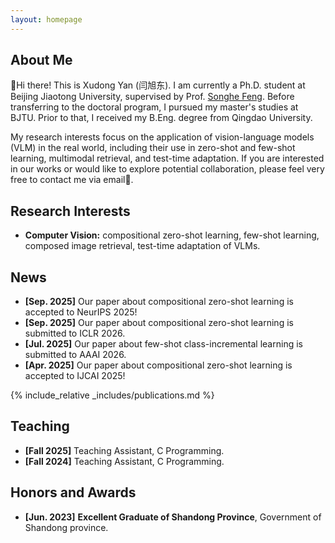 ```yaml
---
layout: homepage
---
```


## About Me

👋Hi there! This is Xudong Yan (闫旭东). I am currently a Ph.D. student at Beijing Jiaotong University, supervised by Prof. [Songhe Feng](https://faculty.bjtu.edu.cn/8407/). Before transferring to the doctoral program, I pursued my master's studies at BJTU. Prior to that, I received my B.Eng. degree from Qingdao University.

My research interests focus on the application of vision-language models (VLM) in the real world, including their use in zero-shot and few-shot learning, multimodal retrieval, and test-time adaptation. If you are interested in our works or would like to explore potential collaboration, please feel very free to contact me via email🙌.

## Research Interests

- **Computer Vision:** compositional zero-shot learning, few-shot learning, composed image retrieval, test-time adaptation of VLMs.

## News

- **[Sep. 2025]** Our paper about compositional zero-shot learning is accepted to NeurIPS 2025!
- **[Sep. 2025]** Our paper about compositional zero-shot learning is submitted to ICLR 2026.
- **[Jul. 2025]** Our paper about few-shot class-incremental learning is submitted to AAAI 2026.
- **[Apr. 2025]** Our paper about compositional zero-shot learning is accepted to IJCAI 2025!


{% include_relative _includes/publications.md %}
<!-- {% include_relative _includes/services.md %} -->

## Teaching

- **[Fall 2025]**  Teaching Assistant, C Programming.
- **[Fall 2024]**  Teaching Assistant, C Programming.
 
## Honors and Awards

- **[Jun. 2023]**  **Excellent Graduate of Shandong Province**, Government of Shandong province.
